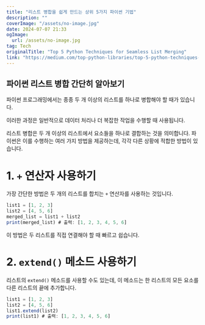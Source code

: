 ```yaml
---
title: "리스트 병합을 쉽게 만드는 상위 5가지 파이썬 기법"
description: ""
coverImage: "/assets/no-image.jpg"
date: 2024-07-07 21:33
ogImage: 
  url: /assets/no-image.jpg
tag: Tech
originalTitle: "Top 5 Python Techniques for Seamless List Merging"
link: "https://medium.com/top-python-libraries/top-5-python-techniques-for-seamless-list-merging-fcd52c05dc2d"
---
```



## 파이썬 리스트 병합 간단히 알아보기

파이썬 프로그래밍에서는 종종 두 개 이상의 리스트를 하나로 병합해야 할 때가 있습니다.

이러한 과정은 일반적으로 데이터 처리나 더 복잡한 작업을 수행할 때 사용됩니다.

리스트 병합은 두 개 이상의 리스트에서 요소들을 하나로 결합하는 것을 의미합니다. 파이썬은 이를 수행하는 여러 가지 방법을 제공하는데, 각각 다른 상황에 적합한 방법이 있습니다.

<div class="content-ad"></div>

# 1. `+` 연산자 사용하기

가장 간단한 방법은 두 개의 리스트를 합치는 `+` 연산자를 사용하는 것입니다.

```js
list1 = [1, 2, 3]
list2 = [4, 5, 6]
merged_list = list1 + list2
print(merged_list) # 출력: [1, 2, 3, 4, 5, 6]
```

이 방법은 두 리스트를 직접 연결해야 할 때 빠르고 쉽습니다.

<div class="content-ad"></div>

# 2. `extend()` 메소드 사용하기

리스트의 `extend()` 메소드를 사용할 수도 있는데, 이 메소드는 한 리스트의 모든 요소를 다른 리스트의 끝에 추가합니다.

```js
list1 = [1, 2, 3]
list2 = [4, 5, 6]
list1.extend(list2)
print(list1) # 출력: [1, 2, 3, 4, 5, 6]
```